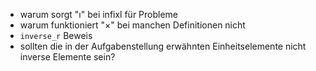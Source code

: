 - warum sorgt "ı" bei infixl für Probleme
- warum funktioniert "×" bei manchen Definitionen nicht
- `inverse_r` Beweis
- sollten die in der Aufgabenstellung erwähnten Einheitselemente nicht inverse Elemente sein?